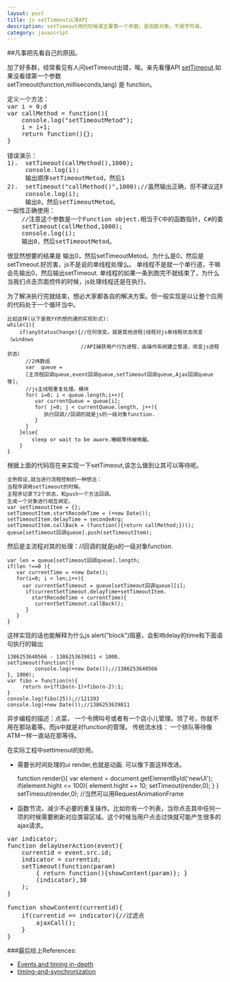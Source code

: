 ```yaml
---
layout: post
title: js setTimeout认清API
description: setTimeout用的时候请主要第一个参数，是函数对象，不是字符串。
category: javascript
---
```


##凡事把先看自己的原因。

加了好多群，经常看见有人问setTimeout出错，唉。亲先看懂API [setTimeout][1].如果没看错第一个参数  
setTimeout(function,milliseconds,lang) 是 function。
<pre>
定义一个方法：
var i = 0;d
var callMethod = function(){
	console.log("setTimeoutMetod");
	i = i+1;
	return function(){};
}

错误演示：
1).  setTimeout(callMethod(),1000);
     console.log(i);
     输出顺序setTimeoutMetod，然后1
2).  setTimeout("callMethod()",1000);//虽然输出正确，但不建议这样使用。
     console.log(i);
     输出0，然后setTimeoutMetod。
一般性正确使用：
    //注意这个参数是一个Function object.相当于C中的函数指针，C#的委托。
    setTimeout(callMethod,1000); 
    console.log(i);
    输出0，然后setTimeoutMetod。
</pre>

很显然想要的结果是 输出0，然后setTimeoutMetod。为什么是0，然后是setTimeout.好厉害，js不是说的单线程处理么。 
单线程不是就一个单行道，干嘛会先输出0，然后输出setTimeout.
单线程的如果一条到跑完不就结束了，为什么当我们点击页面控件的时候，js处理线程还是在执行。  

为了解决执行完就结束，想必大家都各自的解决方案。但一般实现是以让整个应用的代码处于一个循环当中。  

    比如这样(以下是我YY的想的通的实现形式): 
    while(1){
        if(anyStatusChange){//任何改变。就是其他进程|线程对js单线程状态改变 （windows 
                            //API捕获用户行为进程，由操作系统建立管道，改变js进程状态）
          //2纬数组
          var  queue = 
          [主流程回调queue,event回调queue,setTimeout回调queue,Ajax回调queue等];
          //js主线程重复处理。模块
          for( i=0; i < queue.length;i++){
             var currentQueue = queue[i];
             for( j=0; j < currentQueue.length, j++){
                执行回调//回调的就是js的一级对象function.
             }
          }
        }else{
            sleep or wait to be aware.睡眠等待被唤醒。
        } 
    }



根据上面的代码现在来实现一下setTimeout,该怎么做到让其可以等待呢。

    全熟假设,就当进行流程控制的一种想法：
    当程序调用setTimeout的时候。
    主程序记录下2个状态，和push一个方法回调。
    生成一个对象进行相互绑定。
    var setTimeoutItem = {};
    setTimeoutItem.startRecodeTime = (+new Date());
    setTimeoutItem.delayTime = secondeArg;
    setTimeoutItem.callBack = (function(){return callMethod;})();
    queue[setTimeout回调queue].push(setTimeoutItem);
    
    
然后是主流程对其的处理：//回调的就是js的一级对象function.

    var len = queue[setTimeout回调queue].length;
    if(len !==0 ){
       var currentTime = +new Date();
       for(i=0; i < len;i++){
         var currentSetTimeout = queue[setTimeout回调queue][i];
          if(currentSetTimeout.delayTime+setTimeoutItem.
            startRecodeTime < currentTime){
             currentSetTimeout.callBack();
          }
       }
    }

这样实现的话也能解释为什么js alert("block")阻塞，会影响delay的time和下面语句执行的输出

    1386253640566 - 1386253639811 < 1000.
    setTimeout(function(){
             console.log(+new Date());//1386253640566
    }, 1000);
    var fibo = function(n){
         return n>1?fibo(n-1)+fibo(n-2):1; 
    }
    console.log(fibo(25));//121393
    console.log(+new Date());//1386253639811


异步编程的描述：点菜， 一个令牌叫号或者有一个店小儿管理。领了号，你就不用在那站着等。而js中就是对function的管理。
传统流水线： 一个排队等待像ATM一样一直站在那等待。

在实际工程中settimeout的妙用。 

- 需要长时间处理的ui render,也就是动画.  可以像下面这样改进。  

    function render(){
        var element = document.getElementById('newUI');
        if(element.hight <= 100){
            element.hight += 10;
            setTimeout(render,0);
        }
    }
    setTimeout(render,0); //当然可以用RequestAnimationFrame

- 函数节流，减少不必要的重复操作。比如你有一个列表，当你点击其中任何一项的时候需要刷新对应类容区域。这个时候当用户点击过快就可能产生很多的ajax请求。  

<pre>
var indicator;
function delayUserAction(event){
    currentid = event.src.id;
    indicator = currentid;
    setTimeout(function(param)
        { return function(){showContent(param)}; }
        (indicator),30
    );
}

function showContent(currentid){
    if(currentid == indicator){//过滤点
        ajaxCall();
    }
}
</pre>

###最后给上References:
- [Events and timing in-depth][TIMING]
- [timing-and-synchronization][SYNC]

[TIMING]: http://javascript.info/tutorial/events-and-timing-depth
[SYNC]: http://dev.opera.com/articles/view/timing-and-synchronization-in-javascript/
[1]: http://www.w3schools.com/jsref/met_win_settimeout.asp
